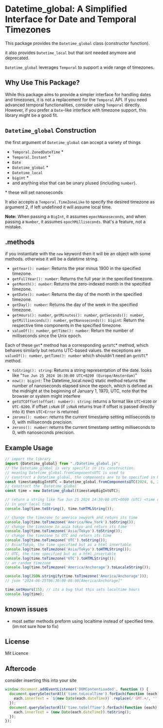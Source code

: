 # Datetime_global: A Simplified Interface for Date and Temporal Timezones

This package provides the `Datetime_global` class (constructor function).

it also provides `Datetime_local` but that isnt needed anymore and deprecated.

`Datetime_global` leverages `Temporal` to support a wide range of timezones.

## Why Use This Package?

While this package aims to provide a simpler interface for handling dates and timezones, it is not a replacement for
the `Temporal` API. If you need advanced temporal functionalities, consider using `Temporal` directly. However, if you
prefer a `Date`-like interface with timezone support, this library might be a good fit.

## `Datetime_global` Construction

the first argument of `Datetime_global` can accept a variety of things

- `Temporal.ZonedDateTime` \*
- `Temporal.Instant` \*
- `Date`
- `Datetime_global` \*
- `Datetime_local`
- `bigint` \*
- and anything else that can be unary plused (including `number`).

\* these will set nanoseconds

It also accepts a `Temporal.TimeZoneLike` to specify the desired timezone as argument 2, if left undefined it will
assume local time.

**Note:** When passing a `BigInt`, it assumes `epochNanoseconds`, and when passing a `Number`, it
assumes `epochMilliseconds`. that's a feature, not a mistake.

## .methods

if you instantiate with the `new` keyword then it will be an object with some methods. otherwise it will be a datetime
string.

- `getYear(): number`: Returns the year minus 1900 in the specified timezone.
- `getFullYear(): number`: Returns the full year in the specified timezone.
- `getMonth(): number`: Returns the zero-indexed month in the specified timezone.
- `getDate(): number`: Returns the day of the month in the specified timezone.
- `getDay(): number`: Returns the day of the week in the specified timezone.
- `getHours(): number`, `getMinutes(): number`, `getSeconds(): number`, `getMilliseconds(): number`, `getNanoseconds(): bigint`:
  Return the respective time components in the specified timezone.
- `valueOf(): number`, `getTime(): number`: Return the number of milliseconds since the Unix epoch.

Each of these `get`\* method has a corresponding `getUTC`\* method, which behaves similarly but returns UTC-based
values. the exceptions are  `valueOf(): number`, `getTime(): number` which shouldn't need an `getUTC`\* method.

- `toString(): string`: Returns a string representation of the date. looks
  like "`Tue Jun 25 2024 16:30:00 UTC+0200 (Europe/Amsterdam)`"
- `now(): bigint`: The Datetime_local.now() static method returns the number of nanoseconds elapsed since the epoch,
  which is defined as the midnight at the beginning of January 1, 1970, UTC, note that the browser or system might
  interfere
- `getUTCOffset(offset: number): string`: returns a format like `UTC+0100` or  `UTC-0200`. if offset `isNaN` (if `isNaN`
  returns true if offset is passed directly into it) then `UTC+Error` is returned
- `zeroms(): number`: returns the current timestamp setting milliseconds to 0, with 
  milliseconds precision.
- `zerons(): number`: returns the current timestamp setting milliseconds to 0, with 
  nanoseconds precision.

## Example Usage

```typescript
// import the library
import {Datetime_global} from "./Datetime_global.js";
// the Datetime_global is very specific in its construction.
// meaning Datetime_global.fromComponentsUTC is used to
// construct a Datetime_global, the components are to be specified in UTC timezone
const timestampBigIntUTC = Datetime_global.fromComponentsUTC(2024, 6, 25, 14, 30, 0, 0, 0);
// construct the `Datetime_global`
const time = new Datetime_global(timestampBigIntUTC);

// return a string like Tue Jun 25 2024 14:30:00 UTC+0000 (UTC) <time datetime="2024-06-25T14:30:00.000Z">Tue Jun 25 2024 14:30:00 UTC+0000 (UTC)</time>
// in your local time
console.log(time.toString(), time.toHTMLString());

// change the timezone to america newyork and return its time
console.log(time.toTimezone('America/New_York').toString());
// change the timezone to asia tokyo and return its time
console.log(time.toTimezone('Asia/Tokyo').toString());
// change the timezone to UTC and return its time
console.log(time.toTimezone('UTC').toString());
// Asia/Tokyo, the time specified but as a html insertable
console.log(time.toTimezone('Asia/Tokyo').toHTMLString());
// UTC, the time specified but as a html insertable
console.log(time.toTimezone('UTC').toHTMLString());
// an random timezone
console.log(time.toTimezone('America/Anchorage').toLocaleString());

console.log(JSON.stringify(time.toTimezone('America/Anchorage')));
// json "2024-06-25T06:30:00-08:00[America/Anchorage]"

time.setHours(15); // its a bug that this sets localtime hours
console.log(time);
```

## known issues

- most setter methods preform using localtime instead of specified time. (im not sure how to fix)

## License

Mit Licence

## Aftercode
consider inserting this into your site

```ts
window.document.addEventListener('DOMContentLoaded', function () {
  document.querySelectorAll('time.toLocalTime').forEach(function (each) {
    each.innerText = `${new Date(each.dateTime)}`.replace(/ GMT.+/, '');
  });
  document.querySelectorAll('time.toSelfTime').forEach(function (each) {
    each.innerText = (new Date(each.dateTime)).toString();
  });
});
```
